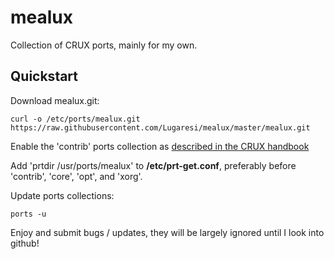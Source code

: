 # mealux
Collection of CRUX ports, mainly for my own.

## Quickstart ##

Download mealux.git:

```
curl -o /etc/ports/mealux.git https://raw.githubusercontent.com/Lugaresi/mealux/master/mealux.git
```

Enable the 'contrib' ports collection as [described in the CRUX handbook](https://crux.nu/Main/Handbook3-3#ntoc42)

Add 'prtdir /usr/ports/mealux' to **/etc/prt-get.conf**, preferably before 'contrib', 'core', 'opt', and 'xorg'.

Update ports collections:

```
ports -u
```

Enjoy and submit bugs / updates, they will be largely ignored until I look into github!
